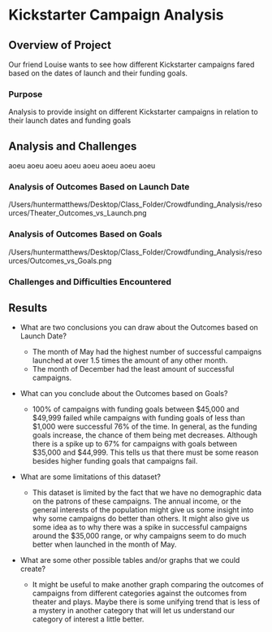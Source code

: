 # Kickstarter Campaign Analysis

## Overview of Project
Our friend Louise wants to see how different Kickstarter campaigns fared based on the dates of launch and their funding goals.

### Purpose
Analysis to provide insight on different Kickstarter campaigns in relation to their launch dates and funding goals

## Analysis and Challenges
aoeu aoeu aoeu aoeu aoeu aoeu aoeu aoeu 

### Analysis of Outcomes Based on Launch Date

/Users/huntermatthews/Desktop/Class_Folder/Crowdfunding_Analysis/resources/Theater_Outcomes_vs_Launch.png

### Analysis of Outcomes Based on Goals

/Users/huntermatthews/Desktop/Class_Folder/Crowdfunding_Analysis/resources/Outcomes_vs_Goals.png

### Challenges and Difficulties Encountered

## Results

- What are two conclusions you can draw about the Outcomes based on Launch Date?
	- The month of May had the highest number of successful campaigns launched at over 1.5 times the amount of any other month.
	- The month of December had the least amount of successful campaigns.

- What can you conclude about the Outcomes based on Goals?
	- 100% of campaigns with funding goals between $45,000 and $49,999 failed while campaigns with funding goals of less than $1,000 were successful 76% of the time. In general, as the funding goals increase, the chance of them being met decreases. Although there is a spike up to 67% for campaigns with goals between $35,000 and $44,999. This tells us that there must be some reason besides higher funding goals that campaigns fail.

- What are some limitations of this dataset?
	- This dataset is limited by the fact that we have no demographic data on the patrons of these campaigns. The annual income, or the general interests of the population might give us some insight into why some campaigns do better than others. It might also give us some idea as to why there was a spike in successful campaigns around the $35,000 range, or why campaigns seem to do much better when launched in the month of May. 

- What are some other possible tables and/or graphs that we could create?
	- It might be useful to make another graph comparing the outcomes of campaigns from different categories against the outcomes from theater and plays. Maybe there is some unifying trend that is less of a mystery in another category that will let us understand our category of interest a little better. 
